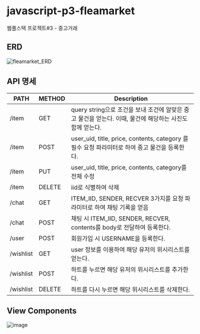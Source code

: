 # javascript-p3-fleamarket

웹풀스택 프로젝트#3 - 중고거래

## ERD

![fleamarket_ERD](https://user-images.githubusercontent.com/49841765/135079251-47d103c2-b077-40f1-8072-a6999629ad04.png)

## API 명세

| PATH      | METHOD | Description                                                                                              |
| --------- | ------ | -------------------------------------------------------------------------------------------------------- |
| /item     | GET    | query string으로 조건을 보내 조건에 알맞은 중고 물건을 얻는다. 이때, 물건에 해당하는 사진도 함께 얻는다. |
| /item     | POST   | user_uid, title, price, contents, category 를 필수 요청 파라미터로 하여 중고 물건을 등록한다.            |
| /item     | PUT    | user_uid, title, price, contents, category를 전체 수정                                                   |
| /item     | DELETE | iid로 식별하여 삭제                                                                                      |
| /chat     | GET    | ITEM_IID, SENDER, RECVER 3가지를 요청 파라미터로 하여 채팅 기록을 얻음                                   |
| /chat     | POST   | 채팅 시 ITEM_IID, SENDER, RECVER, contents를 body로 전달하여 등록한다.                                   |
| /user     | POST   | 회원가입 시 USERNAME을 등록한다.                                                                         |
| /wishlist | GET    | user 정보를 이용하여 해당 유저의 위시리스트를 얻는다.                                                    |
| /wishlist | POST   | 하트를 누르면 해당 유저의 위시리스트를 추가한다.                                                         |
| /wishlist | DELETE | 하트를 다시 누르면 해당 위시리스트를 삭제한다.                                                           |

## View Components

![image](https://user-images.githubusercontent.com/49841765/135263185-c0482db7-3412-4a2b-8b3c-bbc6e4a7cd77.png)
